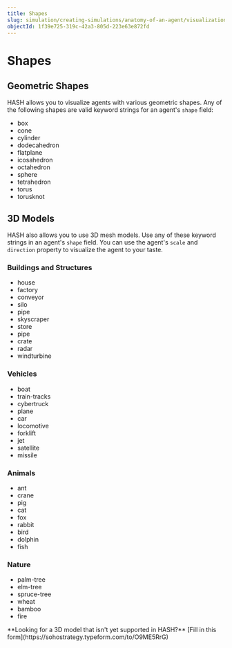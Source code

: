 ```yaml
---
title: Shapes
slug: simulation/creating-simulations/anatomy-of-an-agent/visualization/shapes
objectId: 1f39e725-319c-42a3-805d-223e63e872fd
---
```


# Shapes

## Geometric Shapes

HASH allows you to visualize agents with various geometric shapes. Any of the following shapes are valid keyword strings for an agent's `shape` field:

- box
- cone
- cylinder
- dodecahedron
- flatplane
- icosahedron
- octahedron
- sphere
- tetrahedron
- torus
- torusknot

## 3D Models

HASH also allows you to use 3D mesh models. Use any of these keyword strings in an agent's `shape` field. You can use the agent's `scale` and `direction` property to visualize the agent to your taste.

### Buildings and Structures

- house
- factory
- conveyor
- silo
- pipe
- skyscraper
- store
- pipe
- crate
- radar
- windturbine

### Vehicles

- boat
- train-tracks
- cybertruck
- plane
- car
- locomotive
- forklift
- jet
- satellite
- missile

### Animals

- ant
- crane
- pig
- cat
- fox
- rabbit
- bird
- dolphin
- fish

### Nature

- palm-tree
- elm-tree
- spruce-tree
- wheat
- bamboo
- fire

<Hint style="info">
**Looking for a 3D model that isn't yet supported in HASH?** [Fill in this form](https://sohostrategy.typeform.com/to/O9ME5RrG)
</Hint>
